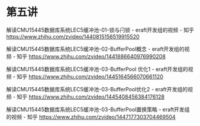 # 第五讲

解读CMU15445数据库系统LEC5缓冲池-01-锁与闩锁 - eraft开发组的视频 - 知乎
https://www.zhihu.com/zvideo/1440815156519915520

解读CMU15445数据库系统LEC5缓冲池-02-BufferPool概念 - eraft开发组的视频 - 知乎
https://www.zhihu.com/zvideo/1441886640976990208

解读CMU15445数据库系统LEC5缓冲池-03-BufferPool 优化1 - eraft开发组的视频 - 知乎
https://www.zhihu.com/zvideo/1445164566070661120

解读CMU15445数据库系统LEC5缓冲池-03-BufferPool优化2 - eraft开发组的视频 - 知乎
https://www.zhihu.com/zvideo/1445408456384176128

解读CMU15445数据库系统LEC5缓冲池-03-BufferPool置换策略 - eraft开发组的视频 - 知乎
https://www.zhihu.com/zvideo/1447177303704469504
